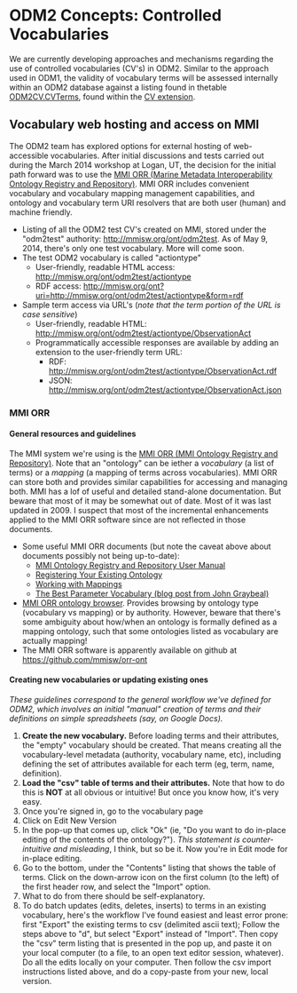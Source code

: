 ODM2 Concepts: Controlled Vocabularies
============================
We are currently developing approaches and mechanisms regarding the use of controlled vocabularies (CV's) in ODM2. Similar to the approach used in ODM1, the validity of vocabulary terms will be assessed internally within an ODM2 database against a listing found in thetable [ODM2CV.CVTerms](http://uchic.github.io/ODM2/schemas/ODM2_Current/tables/ODM2CV_CVTerms.html), found within the [CV extension](http://uchic.github.io/ODM2/schemas/ODM2_Current/diagrams/ODM2CV.html).

## Vocabulary web hosting and access on MMI ##

The ODM2 team has explored options for external hosting of web-accessible vocabularies. After initial discussions and tests carried out during the March 2014 workshop at Logan, UT, the decision for the initial path forward was to use the [MMI ORR (Marine Metadata Interoperability Ontology Registry and Repository)](http://mmisw.org/). MMI ORR includes convenient vocabulary and vocabulary mapping management capabilities, and ontology and vocabulary term URI resolvers that are both user (human) and machine friendly.

* Listing of all the ODM2 test CV's created on MMI, stored under the "odm2test" authority: http://mmisw.org/ont/odm2test. As of May 9, 2014, there's only one test vocabulary. More will come soon.
* The test ODM2 vocabulary is called "actiontype"
  * User-friendly, readable HTML access: http://mmisw.org/ont/odm2test/actiontype
  * RDF access: http://mmisw.org/ont?uri=http://mmisw.org/ont/odm2test/actiontype&form=rdf
* Sample term access via URL's (_note that the term portion of the URL is case sensitive_)
  * User-friendly, readable HTML: http://mmisw.org/ont/odm2test/actiontype/ObservationAct
  * Programmatically accessible responses are available by adding an extension to the user-friendly term URL:
    * RDF:  http://mmisw.org/ont/odm2test/actiontype/ObservationAct.rdf
    * JSON: http://mmisw.org/ont/odm2test/actiontype/ObservationAct.json

### MMI ORR ###

#### General resources and guidelines ####

The MMI system we're using is the [MMI ORR (MMI Ontology Registry and Repository)](http://mmisw.org/). Note that an "ontology" can be iether a _vocabulary_ (a list of terms) or a _mapping_ (a mapping of terms across vocabularies). MMI ORR can store both and provides similar capabilities for accessing and managing both. MMI has a lof of useful and detailed stand-alone documentation. But beware that most of it may be somewhat out of date. Most of it was last updated in 2009. I suspect that most of the incremental enhancements applied to the MMI ORR software since are not reflected in those documents.
* Some useful MMI ORR documents (but note the caveat above about documents possibly not being up-to-date):
  * [MMI Ontology Registry and Repository User Manual](https://marinemetadata.org/mmiorrusrman/)
  * [Registering Your Existing Ontology](https://marinemetadata.org/mmiorrusrman/registerexisting)
  * [Working with Mappings](https://marinemetadata.org/mmiorrusrman/mmiorrmapps)
  * [The Best Parameter Vocabulary (blog post from John Graybeal)](https://marinemetadata.org/blogs/graybeal/the-best-parameter-vocabulary)
* [MMI ORR ontology browser](http://mmisw.org/orr/#b). Provides browsing by ontology type (vocabulary vs mapping) or by authority. However, beware that there's some ambiguity about how/when an ontology is formally defined as a mapping ontology, such that some ontologies listed as vocabulary are actually mapping!
* The MMI ORR software is apparently available on github at https://github.com/mmisw/orr-ont


#### Creating new vocabularies or updating existing ones ####

_These guidelines correspond to the general workflow we've defined for ODM2, which involves an initial "manual" creation of terms and their definitions on simple spreadsheets (say, on Google Docs)._ 

1. __Create the new vocabulary.__ Before loading terms and their attributes, the "empty" vocabulary should be created. That means creating all the vocabulary-level metadata (authority, vocabulary name, etc), including defining the set of attributes available for each term (eg, term, name, definition).
2. __Load the "csv" table of terms and their attributes.__ Note that how to do this is __NOT__ at all obvious or intuitive! But once you know how, it's very easy.
 1. Once you're signed in, go to the vocabulary page
 2. Click on Edit New Version
 3. In the pop-up that comes up, click "Ok" (ie, "Do you want to do in-place editing of the contents of the ontology?"). _This statement is counter-intuitive and misleading_, I think, but so be it. Now you're in Edit mode for in-place editing.
 4. Go to the bottom, under the "Contents" listing that shows the table of terms. Click on the down-arrow icon on the first column (to the left) of the first header row, and select the "Import" option.
 5. What to do from there should be self-explanatory.
 6. To do batch updates (edits, deletes, inserts) to terms in an existing vocabulary, here's the workflow I've found easiest and least error prone: first "Export" the existing terms to csv (delimited ascii text); Follow the steps above to "d", but select "Export" instead of "Import". Then copy the "csv" term listing that is presented in the pop up, and paste it on your local computer (to a file, to an open text editor session, whatever). Do all the edits locally on your computer. Then follow the csv import instructions listed above, and do a copy-paste from your new, local version.
